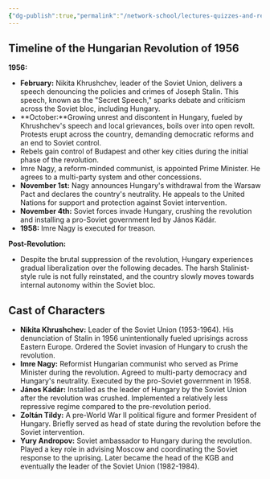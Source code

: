 ```yaml
---
{"dg-publish":true,"permalink":"/network-school/lectures-quizzes-and-references/briefs-timelines-and-study-guides/russian-history/russian-history-ii/russian-history-ii-hungarian-revolution-timeline/"}
---
```




## Timeline of the Hungarian Revolution of 1956

**1956:**

- **February:** Nikita Khrushchev, leader of the Soviet Union, delivers a speech denouncing the policies and crimes of Joseph Stalin. This speech, known as the "Secret Speech," sparks debate and criticism across the Soviet bloc, including Hungary.
- **October:**Growing unrest and discontent in Hungary, fueled by Khrushchev's speech and local grievances, boils over into open revolt. Protests erupt across the country, demanding democratic reforms and an end to Soviet control.
- Rebels gain control of Budapest and other key cities during the initial phase of the revolution.
- Imre Nagy, a reform-minded communist, is appointed Prime Minister. He agrees to a multi-party system and other concessions.
- **November 1st:** Nagy announces Hungary's withdrawal from the Warsaw Pact and declares the country's neutrality. He appeals to the United Nations for support and protection against Soviet intervention.
- **November 4th:** Soviet forces invade Hungary, crushing the revolution and installing a pro-Soviet government led by János Kádár.
- **1958:** Imre Nagy is executed for treason.

**Post-Revolution:**

- Despite the brutal suppression of the revolution, Hungary experiences gradual liberalization over the following decades. The harsh Stalinist-style rule is not fully reinstated, and the country slowly moves towards internal autonomy within the Soviet bloc.

## Cast of Characters

- **Nikita Khrushchev:** Leader of the Soviet Union (1953-1964). His denunciation of Stalin in 1956 unintentionally fueled uprisings across Eastern Europe. Ordered the Soviet invasion of Hungary to crush the revolution.
- **Imre Nagy:** Reformist Hungarian communist who served as Prime Minister during the revolution. Agreed to multi-party democracy and Hungary's neutrality. Executed by the pro-Soviet government in 1958.
- **János Kádár:** Installed as the leader of Hungary by the Soviet Union after the revolution was crushed. Implemented a relatively less repressive regime compared to the pre-revolution period.
- **Zoltán Tildy:** A pre-World War II political figure and former President of Hungary. Briefly served as head of state during the revolution before the Soviet intervention.
- **Yury Andropov:** Soviet ambassador to Hungary during the revolution. Played a key role in advising Moscow and coordinating the Soviet response to the uprising. Later became the head of the KGB and eventually the leader of the Soviet Union (1982-1984).
